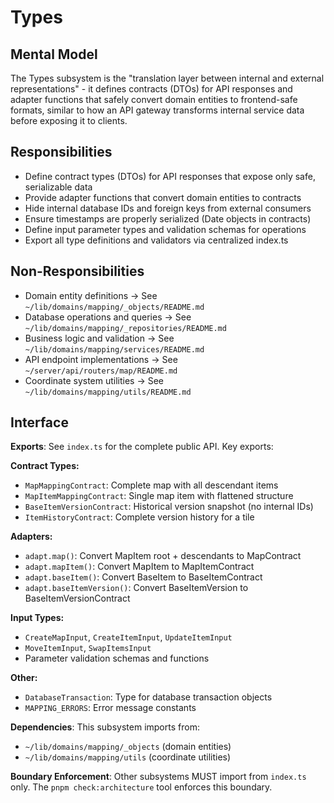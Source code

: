 # Types

## Mental Model

The Types subsystem is the "translation layer between internal and external representations" - it defines contracts (DTOs) for API responses and adapter functions that safely convert domain entities to frontend-safe formats, similar to how an API gateway transforms internal service data before exposing it to clients.

## Responsibilities

- Define contract types (DTOs) for API responses that expose only safe, serializable data
- Provide adapter functions that convert domain entities to contracts
- Hide internal database IDs and foreign keys from external consumers
- Ensure timestamps are properly serialized (Date objects in contracts)
- Define input parameter types and validation schemas for operations
- Export all type definitions and validators via centralized index.ts

## Non-Responsibilities

- Domain entity definitions → See `~/lib/domains/mapping/_objects/README.md`
- Database operations and queries → See `~/lib/domains/mapping/_repositories/README.md`
- Business logic and validation → See `~/lib/domains/mapping/services/README.md`
- API endpoint implementations → See `~/server/api/routers/map/README.md`
- Coordinate system utilities → See `~/lib/domains/mapping/utils/README.md`

## Interface

**Exports**: See `index.ts` for the complete public API. Key exports:

**Contract Types:**
- `MapMappingContract`: Complete map with all descendant items
- `MapItemMappingContract`: Single map item with flattened structure
- `BaseItemVersionContract`: Historical version snapshot (no internal IDs)
- `ItemHistoryContract`: Complete version history for a tile

**Adapters:**
- `adapt.map()`: Convert MapItem root + descendants to MapContract
- `adapt.mapItem()`: Convert MapItem to MapItemContract
- `adapt.baseItem()`: Convert BaseItem to BaseItemContract
- `adapt.baseItemVersion()`: Convert BaseItemVersion to BaseItemVersionContract

**Input Types:**
- `CreateMapInput`, `CreateItemInput`, `UpdateItemInput`
- `MoveItemInput`, `SwapItemsInput`
- Parameter validation schemas and functions

**Other:**
- `DatabaseTransaction`: Type for database transaction objects
- `MAPPING_ERRORS`: Error message constants

**Dependencies**: This subsystem imports from:
- `~/lib/domains/mapping/_objects` (domain entities)
- `~/lib/domains/mapping/utils` (coordinate utilities)

**Boundary Enforcement**: Other subsystems MUST import from `index.ts` only. The `pnpm check:architecture` tool enforces this boundary.
